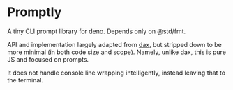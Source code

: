 # Promptly

A tiny CLI prompt library for deno. Depends only on @std/fmt.

API and implementation largely adapted from [dax](https://github.com/dsherret/dax),
but stripped down to be more minimal (in both code size and scope).
Namely, unlike dax, this is pure JS and focused on prompts.

It does not handle console line wrapping intelligently, instead
leaving that to the terminal.
